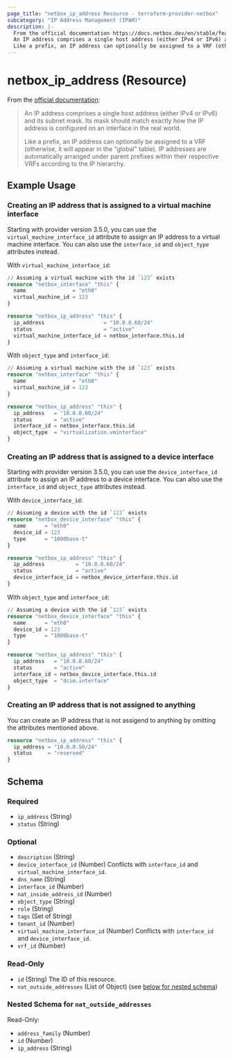 ```yaml
---
page_title: "netbox_ip_address Resource - terraform-provider-netbox"
subcategory: "IP Address Management (IPAM)"
description: |-
  From the official documentation https://docs.netbox.dev/en/stable/features/ipam/#ip-addresses:
  An IP address comprises a single host address (either IPv4 or IPv6) and its subnet mask. Its mask should match exactly how the IP address is configured on an interface in the real world.
  Like a prefix, an IP address can optionally be assigned to a VRF (otherwise, it will appear in the "global" table). IP addresses are automatically arranged under parent prefixes within their respective VRFs according to the IP hierarchy.
---
```


# netbox_ip_address (Resource)

From the [official documentation](https://docs.netbox.dev/en/stable/features/ipam/#ip-addresses):

> An IP address comprises a single host address (either IPv4 or IPv6) and its subnet mask. Its mask should match exactly how the IP address is configured on an interface in the real world.
>
> Like a prefix, an IP address can optionally be assigned to a VRF (otherwise, it will appear in the "global" table). IP addresses are automatically arranged under parent prefixes within their respective VRFs according to the IP hierarchy.

## Example Usage

### Creating an IP address that is assigned to a virtual machine interface

Starting with provider version 3.5.0, you can use the `virtual_machine_interface_id` attribute to assign an IP address to a virtual machine interface.
You can also use the `interface_id` and `object_type` attributes instead.

With `virtual_machine_interface_id`:
```terraform
// Assuming a virtual machine with the id `123` exists
resource "netbox_interface" "this" {
  name               = "eth0"
  virtual_machine_id = 123
}

resource "netbox_ip_address" "this" {
  ip_address                   = "10.0.0.60/24"
  status                       = "active"
  virtual_machine_interface_id = netbox_interface.this.id
}
```

With `object_type` and `interface_id`:
```terraform
// Assuming a virtual machine with the id `123` exists
resource "netbox_interface" "this" {
  name               = "eth0"
  virtual_machine_id = 123
}

resource "netbox_ip_address" "this" {
  ip_address   = "10.0.0.60/24"
  status       = "active"
  interface_id = netbox_interface.this.id
  object_type  = "virtualization.vminterface"
}
```

### Creating an IP address that is assigned to a device interface

Starting with provider version 3.5.0, you can use the `device_interface_id` attribute to assign an IP address to a device interface.
You can also use the `interface_id` and `object_type` attributes instead.

With `device_interface_id`:
```terraform
// Assuming a device with the id `123` exists
resource "netbox_device_interface" "this" {
  name      = "eth0"
  device_id = 123
  type      = "1000base-t"
}

resource "netbox_ip_address" "this" {
  ip_address          = "10.0.0.60/24"
  status              = "active"
  device_interface_id = netbox_device_interface.this.id
}
```

With `object_type` and `interface_id`:
```terraform
// Assuming a device with the id `123` exists
resource "netbox_device_interface" "this" {
  name      = "eth0"
  device_id = 123
  type      = "1000base-t"
}

resource "netbox_ip_address" "this" {
  ip_address   = "10.0.0.60/24"
  status       = "active"
  interface_id = netbox_device_interface.this.id
  object_type  = "dcim.interface"
}
```

### Creating an IP address that is not assigned to anything

You can create an IP address that is not assigend to anything by omitting the attributes mentioned above.

```terraform
resource "netbox_ip_address" "this" {
  ip_address = "10.0.0.50/24"
  status     = "reserved"
}
```

<!-- schema generated by tfplugindocs -->
## Schema

### Required

- `ip_address` (String)
- `status` (String)

### Optional

- `description` (String)
- `device_interface_id` (Number) Conflicts with `interface_id` and `virtual_machine_interface_id`.
- `dns_name` (String)
- `interface_id` (Number)
- `nat_inside_address_id` (Number)
- `object_type` (String)
- `role` (String)
- `tags` (Set of String)
- `tenant_id` (Number)
- `virtual_machine_interface_id` (Number) Conflicts with `interface_id` and `device_interface_id`.
- `vrf_id` (Number)

### Read-Only

- `id` (String) The ID of this resource.
- `nat_outside_addresses` (List of Object) (see [below for nested schema](#nestedatt--nat_outside_addresses))

<a id="nestedatt--nat_outside_addresses"></a>
### Nested Schema for `nat_outside_addresses`

Read-Only:

- `address_family` (Number)
- `id` (Number)
- `ip_address` (String)


